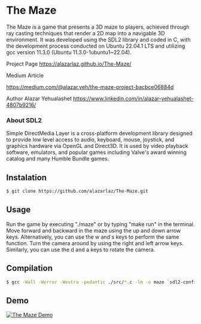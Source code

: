 # The Maze

The Maze is a game that presents a 3D maze to players, achieved through ray casting techniques that render a 2D map into a navigable 3D environment. It was developed using the SDL2 library and coded in C, with the development process conducted on Ubuntu 22.04.1 LTS and utilizing gcc version 11.3.0 (Ubuntu 11.3.0-1ubuntu1~22.04).

Project Page
https://alazarlaz.github.io/The-Maze/

Medium Article

https://medium.com/@alazar.yeh/the-maze-project-bacbce06884d

Author
Alazar Yehualashet
https://www.linkedin.com/in/alazar-yehualashet-4807b9216/

### About SDL2 

Simple DirectMedia Layer is a cross-platform development library designed to provide low level access to audio, keyboard, mouse, joystick, and graphics hardware via OpenGL and Direct3D. It is used by video playback software, emulators, and popular games including Valve's award winning catalog and many Humble Bundle games.

## Instalation 
```sh
$ git clone https://github.com/alazarlaz/The-Maze.git
```
## Usage 
Run the game by executing "./maze" or by typing "make run" in the terminal.
Move forward and backward in the maze using the up and down arrow keys. Alternatively, you can use the w and s keys to perform the same function.
Turn the camera around by using the right and left arrow keys. Similarly, you can use the d and a keys to rotate the camera.
## Compilation
```sh
$ gcc -Wall -Werror -Wextra -pedantic ./src/*.c -lm -o maze `sdl2-config --cflags` `sdl2-config --libs`;
```


## Demo
[![The Maze Demo](https://i.imgur.com/5Ss7s1S.png)](https://youtu.be/PY_Pi7YuLkQ)
